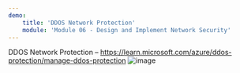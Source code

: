 ```yaml
---
demo:
    title: 'DDOS Network Protection'
    module: 'Module 06 - Design and Implement Network Security'
---
```

DDOS Network Protection – 
https://learn.microsoft.com/azure/ddos-protection/manage-ddos-protection
![image](https://github.com/user-attachments/assets/bbbd1ecd-52b9-4917-a164-8fa0a8953f9a)
